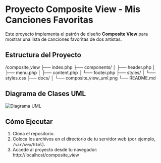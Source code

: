# Proyecto Composite View - Mis Canciones Favoritas

Este proyecto implementa el patrón de diseño **Composite View** para mostrar una lista de canciones favoritas de dos artistas.

## Estructura del Proyecto

/composite_view
├── index.php
├── components/
│ ├── header.php
│ ├── menu.php
│ ├── content.php
│ └── footer.php
├── styles/
│ └── styles.css
├── docs/
│ └── composite_view_uml.png
└── README.md


## Diagrama de Clases UML
![Diagrama UML](docs/composite_view_uml.png)

## Cómo Ejecutar
1. Clona el repositorio.
2. Coloca los archivos en el directorio de tu servidor web (por ejemplo, `/var/www/html`).
3. Accede al proyecto desde tu navegador: http://localhost/composite_view
